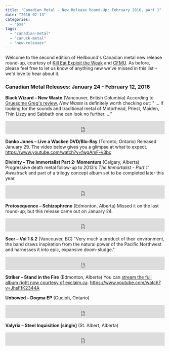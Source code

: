 ```yaml
---
title: "Canadian Metal - New Release Round-Up: February 2016, part 1"
date: "2016-02-13"
categories: 
  - "psa"
tags: 
  - "canadian-metal"
  - "canuck-metal"
  - "new-releases"
---
```


Welcome to the second edition of Hellbound's Canadian metal new release round-up, courtesy of [Kill Eat Exploit the Weak](http://killeatexploittheweak.blogspot.ca/) and [CFMU](http://cfmu.msumcmaster.ca/). As before, please feel free to let us know of anything new we've missed in this list – we'd love to hear about it.

### Canadian Metal Releases: January 24 - February 12, 2016

**Black Wizard – New Waste** (Vancouver, British Columbia) According to [Gruesome Greg's review](https://hellbound.ca/2015/12/black-wizard-new-waste/), _New Waste_ is definitely worth checking out: " ... If looking for the sounds and traditional metal of Motorhead, Priest, Maiden, Thin Lizzy and Sabbath one can look no further. ..." 

<iframe style="border: 0; width: 100%; height: 42px;" src="https://bandcamp.com/EmbeddedPlayer/album=2942824577/size=small/bgcol=ffffff/linkcol=0687f5/transparent=true/" width="300" height="150" seamless=""><a href="http://blackwizard.bandcamp.com/album/new-waste">New Waste by BLACK WIZARD</a></iframe>

**Danko Jones – Live a Wacken DVD/Blu-Ray** (Toronto, Ontario) Released January 29. The video below gives you a glimpse at what to expect. https://www.youtube.com/watch?v=fwgAmF-v3bc

**Divinity – The Immortalist Part 2: Momentum** (Calgary, Alberta) Progressive death metal follow-up to 2013's _The Immortalist - Part 1: Awestruck_ and part of a trilogy concept album set to be completed later this year. 

<iframe style="border: 0; width: 100%; height: 42px;" src="https://bandcamp.com/EmbeddedPlayer/album=1870364659/size=small/bgcol=ffffff/linkcol=0687f5/transparent=true/" width="300" height="150" seamless=""><a href="http://divinitymetal.bandcamp.com/album/the-immortalist-pt-2-momentum">The Immortalist, Pt. 2 - Momentum by Divinity</a></iframe>

**Protosequence – Schizophrene** (Edmonton, Alberta) Missed it on the last round-up, but this release came out on January 24. 

<iframe style="border: 0; width: 100%; height: 42px;" src="https://bandcamp.com/EmbeddedPlayer/album=4173836369/size=small/bgcol=ffffff/linkcol=0687f5/transparent=true/" width="300" height="150" seamless=""><a href="http://protosequence.bandcamp.com/album/schizophrene">Schizophrene by Protosequence</a></iframe>

**Seer – Vol 1 & 2** (Vancouver, BC) "Very much a product of their environment, the band draws inspiration from the natural power of the Pacific Northwest and harnesses it into epic, expansive doom-sludge." 

<iframe style="border: 0; width: 100%; height: 42px;" src="https://bandcamp.com/EmbeddedPlayer/album=2842119473/size=small/bgcol=ffffff/linkcol=0687f5/transparent=true/" width="300" height="150" seamless=""><a href="http://artofpropaganda.bandcamp.com/album/vol-1-2">Vol.1 &amp; 2 by Seer</a></iframe>

**Striker – Stand in the Fire** (Edmonton, Alberta) You can [stream the full album right now courtesy of exclaim.ca](http://exclaim.ca/music/article/striker-stand_in_the_fire_album_stream?&utm_source=twitteredc&utm_medium=referral&utm_campaign=edctwitter). https://www.youtube.com/watch?v=JhsFfK2344A

**Unbowed – Dogma EP** (Guelph, Ontario) 

<iframe style="border: 0; width: 100%; height: 42px;" src="https://bandcamp.com/EmbeddedPlayer/album=765024586/size=small/bgcol=ffffff/linkcol=0687f5/transparent=true/" width="300" height="150" seamless=""><a href="http://unbowedofficial.bandcamp.com/album/dogma">Dogma by Unbowed</a></iframe>

**Valyria – Steel Inquisition \[single\]** (St. Albert, Alberta) 

<iframe style="border: 0; width: 100%; height: 42px;" src="https://bandcamp.com/EmbeddedPlayer/album=816414056/size=small/bgcol=ffffff/linkcol=0687f5/transparent=true/" width="300" height="150" seamless=""><a href="http://valyriansteelcanada.bandcamp.com/album/steel-inquisition">Steel Inquisition by Valyria</a></iframe>
